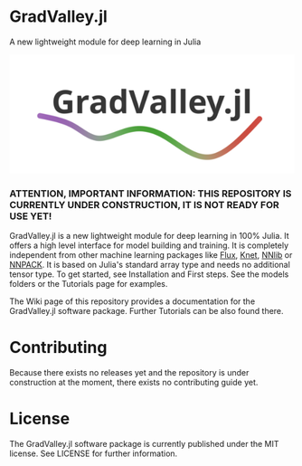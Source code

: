 # GradValley.jl
A new lightweight module for deep learning in Julia

![My Image](logo.png)

### ATTENTION, IMPORTANT INFORMATION: THIS REPOSITORY IS CURRENTLY UNDER CONSTRUCTION, IT IS NOT READY FOR USE YET!

GradValley.jl is a new lightweight module for deep learning in 100% Julia. It offers a high level interface for model building and training. It is completely independent from other machine learning packages like [Flux](https://github.com/FluxML/Flux.jl), [Knet](https://github.com/denizyuret/Knet.jl), [NNlib](https://github.com/FluxML/NNlib.jl) or [NNPACK](https://github.com/Maratyszcza/NNPACK). It is based on Julia's standard array type and needs no additional tensor type. To get started, see Installation and First steps. See the models folders or the Tutorials page for examples.

The Wiki page of this repository provides a documentation for the GradValley.jl software package. Further Tutorials can be also found there.

# Contributing
Because there exists no releases yet and the repository is under construction at the moment, there exists no contributing guide yet.

# License
The GradValley.jl software package is currently published under the MIT license. See LICENSE for further information.
